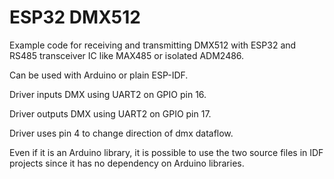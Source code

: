 # ESP32 DMX512

Example code for receiving and transmitting DMX512 with ESP32 and RS485 transceiver IC like MAX485 or isolated ADM2486.

Can be used with Arduino or plain ESP-IDF.

Driver inputs DMX using UART2 on GPIO pin 16.

Driver outputs DMX using UART2 on GPIO pin 17.

Driver uses pin 4 to change direction of dmx dataflow.

Even if it is an Arduino library, it is possible to use the two source files in IDF projects since it has no dependency on Arduino libraries.
